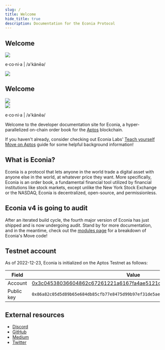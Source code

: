 ```yaml
---
slug: /
title: Welcome
hide_title: true
description: Documentation for the Econia Protocol
---
```


<div className="welcome-heading">
    <div>
        <h2 style={{ marginBottom: "40px" }}>Welcome</h2>
        <img height={68} width={432} src="/img/EconiaBanner.svg" />
        <p style={{ marginTop: "20px" }}>e·co·ni·a | /ə'känēə/</p>
    </div>
    <img width={240} src="/img/CodeIllustration.svg" />
</div>

<div className="welcome-heading-mobile">
    <div style={{
        display: "flex",
        justifyContent: "space-between",
        alignItems: "flex-start",
    }}>
        <h2 style={{ marginBottom: "40px" }}>Welcome</h2>
        <img width={94} src="/img/CodeIllustration.svg" />
    </div>
    <img height={68} width={432} src="/img/EconiaBanner.svg" />
    <p style={{ marginTop: "20px" }}>e·co·ni·a | /ə'känēə/</p>
</div>

Welcome to the developer documentation site for Econia, a hyper-parallelized on-chain order book for the [Aptos] blockchain.

If you haven't already, consider checking out Econia Labs' [Teach yourself Move on Aptos] guide for some helpful background information!

## What is Econia?

Econia is a protocol that lets anyone in the world trade a digital asset with anyone else in the world, at whatever price they want.
More specifically, Econia is an order book, a fundamental financial tool utilized by financial institutions like stock markets, except unlike the New York Stock Exchange or the NASDAQ, Econia is decentralized, open-source, and permissionless.

## Econia v4 is going to audit

After an iterated build cycle, the fourth major version of Econia has just shipped and is now undergoing audit.
Stand by for more documentation, and in the meantime, check out the [modules page] for a breakdown of Econia's Move code!

## Testnet account

As of 2022-12-23, Econia is initialized on the Aptos Testnet as follows:

| Field      | Value                                                                |
|------------|----------------------------------------------------------------------|
| Account    | [0x3c04538036604862c67261221a6167fa4ae5121d3649e29b330fa8c248b66200] |
| Public key | `0x86a82c05d5d89b65e684db85cfb77e8475d99b97ef31de5ae8bdf6152b2f3974` |

## External resources

* [Discord]
* [GitHub]
* [Medium]
* [Twitter]

<!---Alphabetized reference links-->

[0x3c04538036604862c67261221a6167fa4ae5121d3649e29b330fa8c248b66200]: https://explorer.aptoslabs.com/account/0x3c04538036604862c67261221a6167fa4ae5121d3649e29b330fa8c248b66200?network=testnet
[Aptos]:                                                              https://aptos.dev
[Discord]:                                                            https://discord.gg/econia
[GitHub]:                                                             https://github.com/econia-labs/econia
[Medium]:                                                             https://medium.com/econialabs
[modules page]:                                                       modules
[Teach yourself Move on Aptos]:                                       https://github.com/econia-labs/teach-yourself-move
[Twitter]:                                                            https://twitter.com/econialabs
